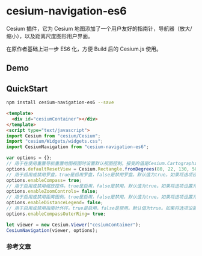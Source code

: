 # cesium-navigation-es6

Cesium 插件，它为 Cesium 地图添加了一个用户友好的指南针，导航器（放大/缩小），以及距离尺度图形用户界面。

在原作者基础上进一步 ES6 化，方便 Build 后的 Cesium.js 使用。

## Demo

## QuickStart

```bash
npm install cesium-navigation-es6 --save
```

```HTML
<template>
  <div id="cesiumContainer"></div>
</template>
<script type="text/javascript">
import Cesium from "cesium/Cesium";
import "cesium/Widgets/widgets.css";
import CesiumNavigation from "cesium-navigation-es6";

var options = {};
// 用于在使用重置导航重置地图视图时设置默认视图控制。接受的值是Cesium.Cartographic 和 Cesium.Rectangle.
options.defaultResetView = Cesium.Rectangle.fromDegrees(80, 22, 130, 50);
// 用于启用或禁用罗盘。true是启用罗盘，false是禁用罗盘。默认值为true。如果将选项设置为false，则罗盘将不会添加到地图中。
options.enableCompass= true;
// 用于启用或禁用缩放控件。true是启用，false是禁用。默认值为true。如果将选项设置为false，则缩放控件将不会添加到地图中。
options.enableZoomControls= false;
// 用于启用或禁用距离图例。true是启用，false是禁用。默认值为true。如果将选项设置为false，距离图例将不会添加到地图中。
options.enableDistanceLegend= false;
// 用于启用或禁用指南针外环。true是启用，false是禁用。默认值为true。如果将选项设置为false，则该环将可见但无效。
options.enableCompassOuterRing= true;

let viewer = new Cesium.Viewer("cesiumContainer");
CesiumNavigation(viewer, options);
```

### 参考文章
